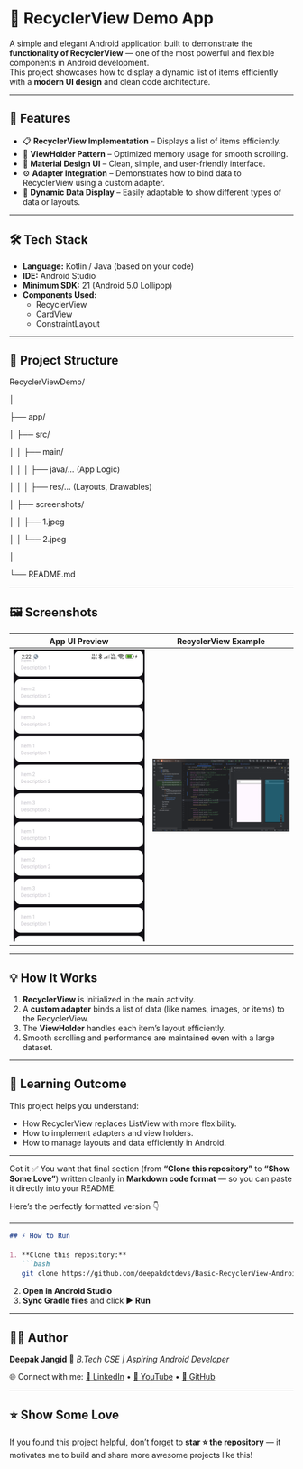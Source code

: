 # 📱 RecyclerView Demo App

A simple and elegant Android application built to demonstrate the **functionality of RecyclerView** — one of the most powerful and flexible components in Android development.  
This project showcases how to display a dynamic list of items efficiently with a **modern UI design** and clean code architecture.

---

## 🚀 Features

- 📋 **RecyclerView Implementation** – Displays a list of items efficiently.  
- 🧩 **ViewHolder Pattern** – Optimized memory usage for smooth scrolling.  
- 🎨 **Material Design UI** – Clean, simple, and user-friendly interface.  
- ⚙️ **Adapter Integration** – Demonstrates how to bind data to RecyclerView using a custom adapter.  
- 🔁 **Dynamic Data Display** – Easily adaptable to show different types of data or layouts.  

---

## 🛠️ Tech Stack

- **Language:** Kotlin / Java (based on your code)  
- **IDE:** Android Studio  
- **Minimum SDK:** 21 (Android 5.0 Lollipop)  
- **Components Used:**
  - RecyclerView  
  - CardView  
  - ConstraintLayout  

---

## 📂 Project Structure

RecyclerViewDemo/

│

├── app/

│ ├── src/

│ │ ├── main/

│ │ │ ├── java/... (App Logic)

│ │ │ ├── res/... (Layouts, Drawables)

│ ├── screenshots/

│ │ ├── 1.jpeg

│ │ └── 2.jpeg

│

└── README.md


---

## 🖼️ Screenshots

| App UI Preview | RecyclerView Example |
|:---------------:|:--------------------:|
| <img src="app/screenshots/1.jpeg" width="300"/> | <img src="app/screenshots/2.png" width="300"/> |

---

## 💡 How It Works

1. **RecyclerView** is initialized in the main activity.  
2. A **custom adapter** binds a list of data (like names, images, or items) to the RecyclerView.  
3. The **ViewHolder** handles each item’s layout efficiently.  
4. Smooth scrolling and performance are maintained even with a large dataset.

---

## 🧠 Learning Outcome

This project helps you understand:
- How RecyclerView replaces ListView with more flexibility.
- How to implement adapters and view holders.
- How to manage layouts and data efficiently in Android.

---

Got it ✅ You want that final section (from **“Clone this repository”** to **“Show Some Love”**) written cleanly in **Markdown code format** — so you can paste it directly into your README.

Here’s the perfectly formatted version 👇

---

````markdown
## ⚡ How to Run

1. **Clone this repository:**
   ```bash
   git clone https://github.com/deepakdotdevs/Basic-RecyclerView-Android
````

2. **Open in Android Studio**
3. **Sync Gradle files** and click ▶️ **Run**

---

## 👨‍💻 Author

**Deepak Jangid**
📍 *B.Tech CSE | Aspiring Android Developer*

🌐 Connect with me:
[💼 LinkedIn](https://www.linkedin.com/in/) • [🎥 YouTube](https://youtube.com/) • [🐙 GitHub](https://github.com/DeepakJangid)

---

## ⭐ Show Some Love

If you found this project helpful, don’t forget to **star ⭐ the repository** — it motivates me to build and share more awesome projects like this!

```

